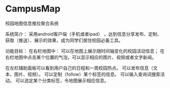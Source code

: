 CampusMap
=========

校园地图信息推拉聚合系统

系统简介： 
采用android客户端（手机或者ipad） ，达到信息分享发布、定制、获取（推送）、展示的效果，成为同学们居住校园必备工具。

功能目标：
在右栏地图中：
可以在地图上展示随时间轴变化的校园活动信息；
在右栏地图中点击某个位置的气泡，可以显示相应的图片、视频或者文字新闻。

在左栏辅助面板可以看到用户自己的日程和一周校园热点。
可以发布信息（文本、图片、视频）。
可以定制（follow）某个标签的信息。
可以输入查询词搜索活动。
可以选定某个分类标签，令地图展示相应信息。


